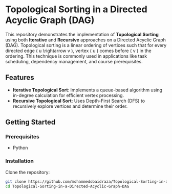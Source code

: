 # Topological Sorting in a Directed Acyclic Graph (DAG)

This repository demonstrates the implementation of **Topological Sorting** using both **Iterative** and **Recursive** approaches on a Directed Acyclic Graph (DAG). Topological sorting is a linear ordering of vertices such that for every directed edge \( u \rightarrow v \), vertex \( u \) comes before \( v \) in the ordering. This technique is commonly used in applications like task scheduling, dependency management, and course prerequisites.

## Features

- **Iterative Topological Sort**: Implements a queue-based algorithm using in-degree calculation for efficient vertex processing.
- **Recursive Topological Sort**: Uses Depth-First Search (DFS) to recursively explore vertices and determine their order.

## Getting Started

### Prerequisites

- Python

### Installation

Clone the repository:

```bash
git clone https://github.com/mohammedobaidraza/Topological-Sorting-in-a-Directed-Acyclic-Graph-DAG.git
cd Topological-Sorting-in-a-Directed-Acyclic-Graph-DAG

